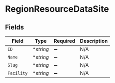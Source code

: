# RegionResourceDataSite


## Fields

| Field              | Type               | Required           | Description        |
| ------------------ | ------------------ | ------------------ | ------------------ |
| `ID`               | **string*          | :heavy_minus_sign: | N/A                |
| `Name`             | **string*          | :heavy_minus_sign: | N/A                |
| `Slug`             | **string*          | :heavy_minus_sign: | N/A                |
| `Facility`         | **string*          | :heavy_minus_sign: | N/A                |